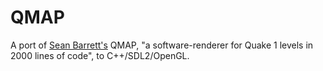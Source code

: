 # QMAP

A port of [Sean Barrett's](http://nothings.org/) QMAP, "a software-renderer for Quake 1 levels in 2000 lines of code", to C++/SDL2/OpenGL.
